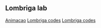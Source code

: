 ## Lombriga lab
[Animacao](pt/c02oo/s02classe/s03lombriga/Animacao.java)
[Lombriga codes](pt/c02oo/s02classe/s03lombriga/AppLombriga.java)
[Lombriga codes](pt/c02oo/s02classe/s03lombriga/AquarioLombriga.java)
